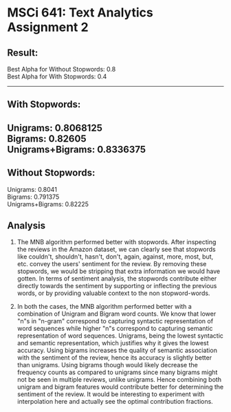 # MSCi 641: Text Analytics Assignment 2

## Result:

Best Alpha for Without Stopwords: 0.8  
Best Alpha for With Stopwords: 0.4  

--------------------------------------------------  
With Stopwords:  
--------------------------------------------------  
Unigrams: 0.8068125  
Bigrams: 0.82605  
Unigrams+Bigrams: 0.8336375  
--------------------------------------------------  
Without Stopwords:  
--------------------------------------------------  
Unigrams: 0.8041  
Bigrams: 0.791375  
Unigrams+Bigrams: 0.82225  


## Analysis

1) The MNB algorithm performed better with stopwords. After inspecting the reviews in the Amazon dataset, we can clearly see that stopwords like couldn't, shouldn't, hasn't, don't, again, against, more, most, but, etc. convey the users' sentiment for the review. By removing these stopwords, we would be stripping that extra information we would have gotten. In terms of sentiment analysis, the stopwords contribute either directly towards the sentiment by supporting or inflecting the previous words, or by providing valuable context to the non stopword-words.   

2) In both the cases, the MNB algorithm performed better with a combination of Unigram and Bigram word counts. We know that lower "n"s in "n-gram" correspond to capturing syntactic representation of word sequences while higher "n"s correspond to capturing semantic representation of word sequences. Unigrams, being the lowest syntactic and semantic representation, which justifies why it gives the lowest accuracy. Using bigrams increases the quality of semantic association with the
sentiment of the review, hence its accuracy is slightly better than unigrams. Using bigrams though would likely decrease the frequency counts as compared to unigrams since many bigrams might not be seen in multiple reviews, unlike unigrams. Hence combining both unigram and bigram features would contribute better for determining the sentiment of the review. It would be interesting to experiment with interpolation here and actually see the optimal contribution fractions.
